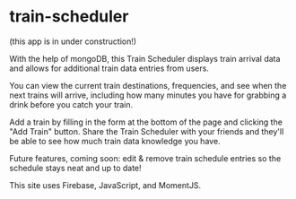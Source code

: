 # train-scheduler
(this app is in under construction!)

With the help of mongoDB, this Train Scheduler displays train arrival data and allows for additional train data entries from users.

You can view the current train destinations, frequencies, and see when the next trains will arrive, including how many minutes you have for grabbing a drink before you catch your train.

Add a train by filling in the form at the bottom of the page and clicking the "Add Train" button. Share the Train Scheduler with your friends and they'll be able to see how much train data knowledge you have.

Future features, coming soon: edit & remove train schedule entries so the schedule stays neat and up to date!

This site uses Firebase, JavaScript, and MomentJS.
